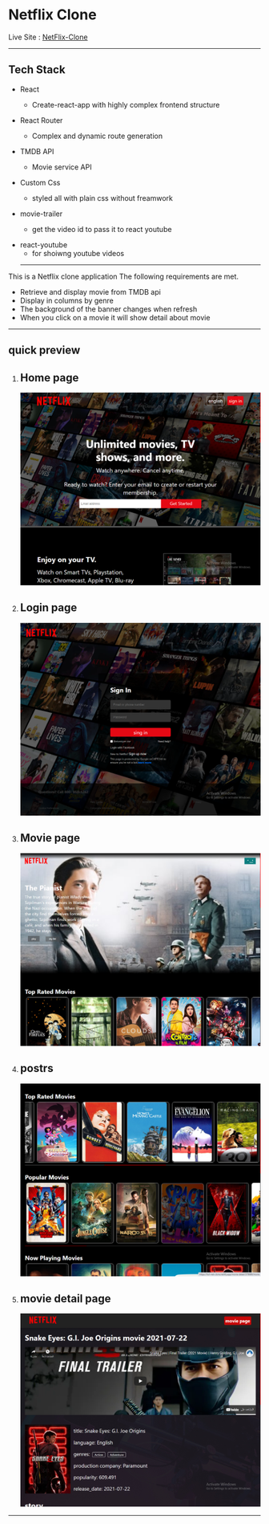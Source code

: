 # Netflix Clone

Live Site : [NetFlix-Clone](https://full-net-clone.netlify.app)

---

## Tech Stack

- React

  - Create-react-app with highly complex frontend structure

- React Router

  - Complex and dynamic route generation

- TMDB API

  - Movie service API

- Custom Css

  - styled all with plain css without freamwork

- movie-trailer

  - get the video id to pass it to react youtube

* react-youtube
  - for shoiwng youtube videos
  ---

This is a Netflix clone application The following requirements are met.

- Retrieve and display movie from TMDB api
- Display in columns by genre
- The background of the banner changes when refresh
- When you click on a movie it will show detail about movie

---

## quick preview

1. ## Home page

   ![Home page](./images/RedmiOne.png)

2. ## Login page

   ![Login page](./images/RedmiTwo.png)

3. ## Movie page

   ![Movie page](./images/RedmiThree.png)

4. ## postrs
   ![posters](./images/RedmiFour.png)
5. ## movie detail page
   ![movie detail page](./images/RedmiFive.png)

---
